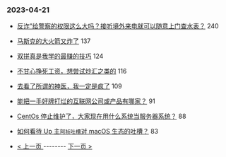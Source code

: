 ### 2023-04-21 
- [反诈”给警察的权限这么大吗？接听境外来电就可以随意上门查水表？](https://www.v2ex.com/t/934314) 240
- [马斯克的大火箭又炸了](https://www.v2ex.com/t/934155) 137
- [双拼真是我学的最赚的技巧](https://www.v2ex.com/t/934298) 124
- [不甘心挣死工资，想尝试炒汇之类的](https://www.v2ex.com/t/934228) 116
- [去看了所谓的神医，我一定是疯了](https://www.v2ex.com/t/934323) 109
- [能把一手好牌打烂的互联网公司或产品有哪家？](https://www.v2ex.com/t/934248) 91
- [CentOs 停止维护了，大家现在用什么系统当服务器系统？](https://www.v2ex.com/t/934262) 88
- [如何看待 Up 主`阿祯吐槽`对 macOS 生态的吐槽？](https://www.v2ex.com/t/934199) 83 

- [ < 上一页 ](https://github.com/able8/v2ex-hot-record/blob/master/2023-04-20.md) -------- [ 下一页 > ](https://github.com/able8/v2ex-hot-record/blob/master/2023-04-22.md)